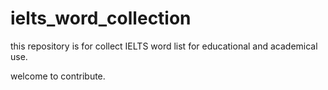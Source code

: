 # ielts_word_collection
this repository is for collect IELTS word list for educational and academical use.

welcome to contribute.
